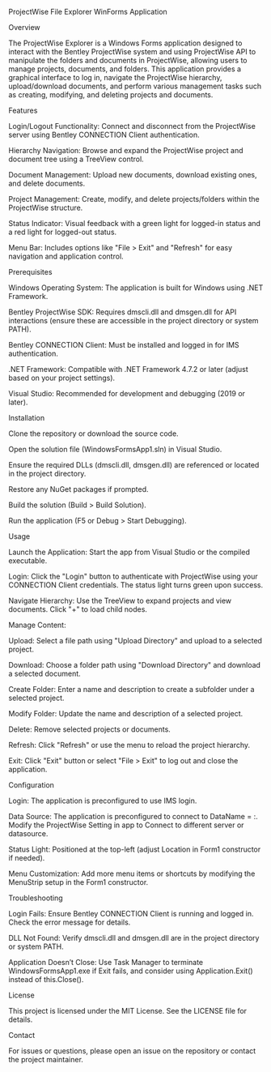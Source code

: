 ProjectWise File Explorer WinForms Application

Overview

The ProjectWise Explorer is a Windows Forms application designed to interact with the Bentley ProjectWise system and using ProjectWise API to manipulate the folders and documents in ProjectWise, allowing users to manage projects, documents, and folders. This application provides a graphical interface to log in, navigate the ProjectWise hierarchy, upload/download documents, and perform various management tasks such as creating, modifying, and deleting projects and documents.

Features

Login/Logout Functionality: Connect and disconnect from the ProjectWise server using Bentley CONNECTION Client authentication.

Hierarchy Navigation: Browse and expand the ProjectWise project and document tree using a TreeView control.

Document Management: Upload new documents, download existing ones, and delete documents.

Project Management: Create, modify, and delete projects/folders within the ProjectWise structure.

Status Indicator: Visual feedback with a green light for logged-in status and a red light for logged-out status.

Menu Bar: Includes options like "File > Exit" and "Refresh" for easy navigation and application control.

Prerequisites

Windows Operating System: The application is built for Windows using .NET Framework.

Bentley ProjectWise SDK: Requires dmscli.dll and dmsgen.dll for API interactions (ensure these are accessible in the project directory or system PATH).

Bentley CONNECTION Client: Must be installed and logged in for IMS authentication.

.NET Framework: Compatible with .NET Framework 4.7.2 or later (adjust based on your project settings).

Visual Studio: Recommended for development and debugging (2019 or later).

Installation

Clone the repository or download the source code.

Open the solution file (WindowsFormsApp1.sln) in Visual Studio.

Ensure the required DLLs (dmscli.dll, dmsgen.dll) are referenced or located in the project directory.

Restore any NuGet packages if prompted.

Build the solution (Build > Build Solution).

Run the application (F5 or Debug > Start Debugging).

Usage

Launch the Application: Start the app from Visual Studio or the compiled executable.

Login: Click the "Login" button to authenticate with ProjectWise using your CONNECTION Client credentials. The status light turns green upon success.

Navigate Hierarchy: Use the TreeView to expand projects and view documents. Click "+" to load child nodes.

Manage Content:

Upload: Select a file path using "Upload Directory" and upload to a selected project.

Download: Choose a folder path using "Download Directory" and download a selected document.

Create Folder: Enter a name and description to create a subfolder under a selected project.

Modify Folder: Update the name and description of a selected project.

Delete: Remove selected projects or documents.

Refresh: Click "Refresh" or use the menu to reload the project hierarchy.

Exit: Click "Exit" button or select "File > Exit" to log out and close the application.

Configuration

Login: The application is preconfigured to use IMS login.

Data Source: The application is preconfigured to connect to DataName = :. Modify the ProjectWise Setting in app to Connect to different server or datasource.

Status Light: Positioned at the top-left (adjust Location in Form1 constructor if needed).

Menu Customization: Add more menu items or shortcuts by modifying the MenuStrip setup in the Form1 constructor.

Troubleshooting

Login Fails: Ensure Bentley CONNECTION Client is running and logged in. Check the error message for details.

DLL Not Found: Verify dmscli.dll and dmsgen.dll are in the project directory or system PATH.

Application Doesn’t Close: Use Task Manager to terminate WindowsFormsApp1.exe if Exit fails, and consider using Application.Exit() instead of this.Close().

License

This project is licensed under the MIT License. See the LICENSE file for details.

Contact

For issues or questions, please open an issue on the repository or contact the project maintainer.